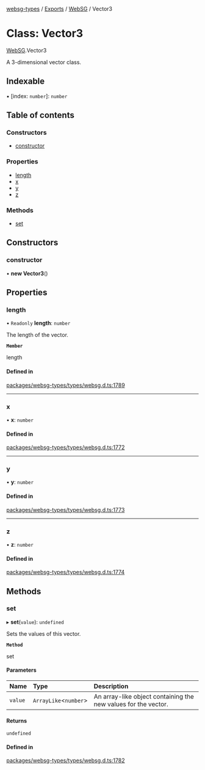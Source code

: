 [websg-types](../README.md) / [Exports](../modules.md) / [WebSG](../modules/WebSG.md) / Vector3

# Class: Vector3

[WebSG](../modules/WebSG.md).Vector3

A 3-dimensional vector class.

## Indexable

▪ [index: `number`]: `number`

## Table of contents

### Constructors

- [constructor](WebSG.Vector3.md#constructor)

### Properties

- [length](WebSG.Vector3.md#length)
- [x](WebSG.Vector3.md#x)
- [y](WebSG.Vector3.md#y)
- [z](WebSG.Vector3.md#z)

### Methods

- [set](WebSG.Vector3.md#set)

## Constructors

### constructor

• **new Vector3**()

## Properties

### length

• `Readonly` **length**: `number`

The length of the vector.

**`Member`**

length

#### Defined in

[packages/websg-types/types/websg.d.ts:1789](https://github.com/matrix-org/thirdroom/blob/53b6168d/packages/websg-types/types/websg.d.ts#L1789)

___

### x

• **x**: `number`

#### Defined in

[packages/websg-types/types/websg.d.ts:1772](https://github.com/matrix-org/thirdroom/blob/53b6168d/packages/websg-types/types/websg.d.ts#L1772)

___

### y

• **y**: `number`

#### Defined in

[packages/websg-types/types/websg.d.ts:1773](https://github.com/matrix-org/thirdroom/blob/53b6168d/packages/websg-types/types/websg.d.ts#L1773)

___

### z

• **z**: `number`

#### Defined in

[packages/websg-types/types/websg.d.ts:1774](https://github.com/matrix-org/thirdroom/blob/53b6168d/packages/websg-types/types/websg.d.ts#L1774)

## Methods

### set

▸ **set**(`value`): `undefined`

Sets the values of this vector.

**`Method`**

set

#### Parameters

| Name | Type | Description |
| :------ | :------ | :------ |
| `value` | `ArrayLike`<`number`\> | An array-like object containing the new values for the vector. |

#### Returns

`undefined`

#### Defined in

[packages/websg-types/types/websg.d.ts:1782](https://github.com/matrix-org/thirdroom/blob/53b6168d/packages/websg-types/types/websg.d.ts#L1782)
